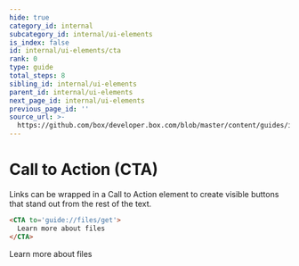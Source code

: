 ```yaml
---
hide: true
category_id: internal
subcategory_id: internal/ui-elements
is_index: false
id: internal/ui-elements/cta
rank: 0
type: guide
total_steps: 8
sibling_id: internal/ui-elements
parent_id: internal/ui-elements
next_page_id: internal/ui-elements
previous_page_id: ''
source_url: >-
  https://github.com/box/developer.box.com/blob/master/content/guides/internal/ui-elements/cta.md
---
```


<!-- does not need translation -->

# Call to Action (CTA)

Links can be wrapped in a Call to Action element to create visible buttons that
stand out from the rest of the text.

```html
<CTA to='guide://files/get'>
  Learn more about files
</CTA>
```

<H>

<CTA to='guide://files/get'>
Learn more about files

</CTA>

</H>
